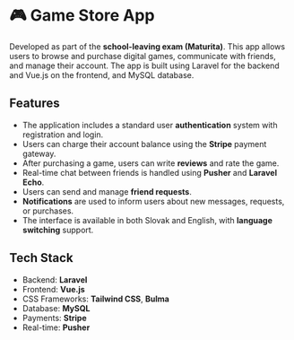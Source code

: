 # 🎮 Game Store App

Developed as part of the **school-leaving exam (Maturita)**.
This app allows users to browse and purchase digital games, communicate with friends, and manage their account. The app is built using Laravel for the backend and Vue.js on the frontend, and MySQL database.

## Features

- The application includes a standard user **authentication** system with registration and login.
- Users can charge their account balance using the **Stripe** payment gateway.
- After purchasing a game, users can write **reviews** and rate the game.
- Real-time chat between friends is handled using **Pusher** and **Laravel Echo**.
- Users can send and manage **friend requests**.
- **Notifications** are used to inform users about new messages, requests, or purchases.
- The interface is available in both Slovak and English, with **language switching** support.


## Tech Stack

- Backend: **Laravel**
- Frontend: **Vue.js**
- CSS Frameworks: **Tailwind CSS**, **Bulma**
- Database: **MySQL**
- Payments: **Stripe**
- Real-time: **Pusher**
